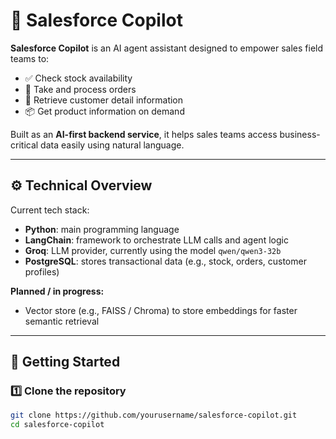 # 🧠 Salesforce Copilot

**Salesforce Copilot** is an AI agent assistant designed to empower sales field teams to:
- ✅ Check stock availability
- 🛒 Take and process orders
- 📇 Retrieve customer detail information
- 📦 Get product information on demand

Built as an **AI-first backend service**, it helps sales teams access business-critical data easily using natural language.

---

## ⚙️ Technical Overview

Current tech stack:
- **Python**: main programming language
- **LangChain**: framework to orchestrate LLM calls and agent logic
- **Groq**: LLM provider, currently using the model `qwen/qwen3-32b`  
- **PostgreSQL**: stores transactional data (e.g., stock, orders, customer profiles)

**Planned / in progress:**
- Vector store (e.g., FAISS / Chroma) to store embeddings for faster semantic retrieval

---

## 🚀 Getting Started

### 1️⃣ Clone the repository
```bash
git clone https://github.com/yourusername/salesforce-copilot.git
cd salesforce-copilot
